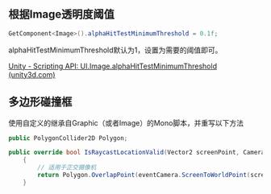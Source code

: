 ## 根据Image透明度阈值

``` c#
GetComponent<Image>().alphaHitTestMinimumThreshold = 0.1f;
```

alphaHitTestMinimumThreshold默认为1，设置为需要的阈值即可。

[Unity - Scripting API: UI.Image.alphaHitTestMinimumThreshold (unity3d.com)](https://docs.unity3d.com/2019.1/Documentation/ScriptReference/UI.Image-alphaHitTestMinimumThreshold.html)

## 多边形碰撞框

使用自定义的继承自Graphic（或者Image）的Mono脚本，并重写以下方法

``` c#
public PolygonCollider2D Polygon;

public override bool IsRaycastLocationValid(Vector2 screenPoint, Camera eventCamera)
    {
        // 适用于正交摄像机
        return Polygon.OverlapPoint(eventCamera.ScreenToWorldPoint(screenPoint));
    }
```

